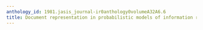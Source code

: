 ```yaml
---
anthology_id: 1981.jasis_journal-ir0anthology0volumeA32A6.6
title: Document representation in probabilistic models of information retrieval
---
```

